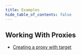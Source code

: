 ```yaml
---
title: Examples
hide_table_of_contents: false
---
```

## Working With Proxies
* [Creating a proxy with target](../examples/working-with-proxies/proxy-with-target)